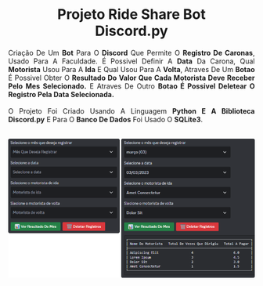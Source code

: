 <div align="center">

<h1>Projeto Ride Share Bot <br> Discord.py</h1>

<div align="justify">
    Criação De Um <b>Bot</b> Para O <b>Discord</b> Que Permite O <b>Registro De Caronas</b>, Usado Para A Faculdade. É Possivel Definir A <b>Data</b> Da Carona, Qual <b>Motorista</b> Usou Para A <b>Ida</b> E Qual Usou Para A <b>Volta</b>, Atraves De Um <b>Botao</b> É Possivel Obter O <b>Resultado Do Valor Que Cada Motorista Deve Receber Pelo Mes Selecionado.</b>
    E Atraves De Outro <b>Botao É Possivel Deletear O Registro Pela Data Selecionada.</b>
</div>

<br>

<div align="justify">
    O Projeto Foi Criado Usando A Linguagem <b>Python E A Biblioteca Discord.py</b> E Para O <b>Banco De Dados</b> Foi Usado O <b>SQLite3</b>.
</div>

<br>

![beforeAndAfterRegister](assets/img/beforeAndAfterRegister.png)

</div>
